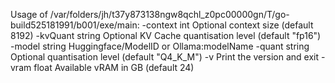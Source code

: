 Usage of /var/folders/jh/t37y873138ngw8qchl_z0pc00000gn/T/go-build525181991/b001/exe/main:
  -context int
    	Optional context size (default 8192)
  -kvQuant string
    	Optional KV Cache quantisation level (default "fp16")
  -model string
    	Huggingface/ModelID or Ollama:modelName
  -quant string
    	Optional quantisation level (default "Q4_K_M")
  -v	Print the version and exit
  -vram float
    	Available vRAM in GB (default 24)
